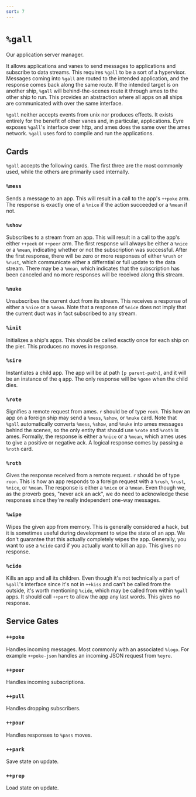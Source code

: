 ```yaml
---
sort: 7
---
```



`%gall`
=======

Our application server manager.

It allows applications and vanes to send messages to applications and
subscribe to data streams. This requires `%gall` to be a sort of a
hypervisor. Messages coming into `%gall` are routed to the intended
application, and the response comes back along the same route. If the
intended target is on another ship, `%gall` will behind-the-scenes route
it through ames to the other ship to run. This provides an abstraction
where all apps on all ships are communicated with over the same
interface.

`%gall` neither accepts events from unix nor produces effects. It exists
entirely for the benefit of other vanes and, in particular,
applications. Eyre exposes `%gall`'s interface over http, and ames does
the same over the ames network. `%gall` uses ford to compile and run the
applications.

Cards
-----

`%gall` accepts the following cards. The first three are the most
commonly used, while the others are primarily used internally.

### `%mess`

Sends a message to an app. This will result in a call to the app's
`++poke` arm. The response is exactly one of a `%nice` if the action
succeeded or a `%mean` if not.

### `%show`

Subscribes to a stream from an app. This will result in a call to the
app's either `++peek` or `++peer` arm. The first response will always be
either a `%nice` or a `%mean`, indicating whether or not the
subscription was successful. After the first response, there will be
zero or more responses of either `%rush` or `%rust`, which communicate
either a differntial or full update to the data stream. There may be a
`%mean`, which indicates that the subscription has been canceled and no
more responses will be received along this stream.


### `%nuke`

Unsubscribes the current duct from its stream. This receives a response
of either a `%nice` or a `%mean`. Note that a response of `%nice` does
not imply that the current duct was in fact subscribed to any stream.

### `%init`

Initializes a ship's apps. This should be called exactly once for each
ship on the pier. This produces no moves in response.

### `%sire`

Instantiates a child app. The app will be at path `[p parent-path]`, and
it will be an instance of the `q` app. The only response will be `%gone`
when the child dies.


### `%rote`

Signifies a remote request from ames. `r` should be of type `rook`. This
how an app on a foreign ship may send a `%mess`, `%show`, or `%nuke`
card. Note that `%gall` automatically converts `%mess`, `%show`, and
`%nuke` into ames messages behind the scenes, so the only entity that
should use `%rote` and `%roth` is ames. Formally, the response is either
a `%nice` or a `%mean`, which ames uses to give a positive or negative
ack. A logical response comes by passing a `%roth` card.


### `%roth`

Gives the response received from a remote request. `r` should be of type
`roon`. This is how an app responds to a foreign request with a `%rush`,
`%rust`, `%nice`, or `%mean`. The response is either a `%nice` or a
`%mean`. Even though we, as the proverb goes, "never ack an ack", we do
need to acknowledge these responses since they're really independent
one-way messages.


### `%wipe`

Wipes the given app from memory. This is generally considered a hack,
but it is sometimes useful during development to wipe the state of an
app. We don't guarantee that this actually completely wipes the app.
Generally, you want to use a `%cide` card if you actually want to kill
an app. This gives no response.


### `%cide`

Kills an app and all its children. Even though it's not technically a
part of `%gall`'s interface since it's not in `++kiss` and can't be
called from the outside, it's worth mentioning `%cide`, which may be
called from within `%gall` apps. It should call `++part` to allow the
app any last words. This gives no response.

Service Gates
-------------

### `++poke`

Handles incoming messages. Most commonly with an associated `%logo`. For
example `++poke-json` handles an incoming JSON request from `%eyre`.

### `++peer`

Handles incoming subscriptions.

### `++pull`

Handles dropping subscribers.

### `++pour`

Handles responses to `%pass` moves.

### `++park`

Save state on update.

### `++prep`

Load state on update.
